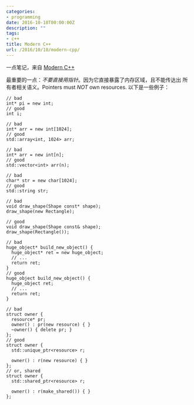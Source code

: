 ```yaml
---
categories:
- programming
date: 2016-10-18T00:00:00Z
description: ""
tags:
- c++
title: Modern C++
url: /2016/10/18/modern-cpp/
---
```



一点笔记，来自 [Modern C++](http://klmr.me/slides/modern-cpp)

最重要的一点：*不要直接用指针*。因为它直接暴露了内存区域，且不能传达出
所有者相关语义。Pointers must *NOT* own resources. 以下是一些例子：

```
// bad
int* pi = new int;
// good
int i;

// bad
int* arr = new int[1024];
// good
std::array<int, 1024> arr;

// bad
int* arr = new int[n];
// good
std::vector<int> arr(n);

// bad
char* str = new char[1024];
// good
std::string str;

// bad
void draw_shape(Shape const* shape);
draw_shape(new Rectangle);

// good
void draw_shape(Shape const& shape);
draw_shape(Rectangle());

// bad
huge_object* build_new_object() {
  huge_object* ret = new huge_object;
  // ...
  return ret;
}
// good
huge_object build_new_object() {
  huge_object ret;
  // ...
  return ret;
}

// bad
struct owner {
  resource* pr;
  owner() : pr(new resource) { }
  ~owner() { delete pr; }
};
// good
struct owner {
  std::unique_ptr<resource> r;

  owner() : r(new resource) { }
};
// or, shared
struct owner {
  std::shared_ptr<resource> r;

  owner() : r(make_shared()) { }
};
```
